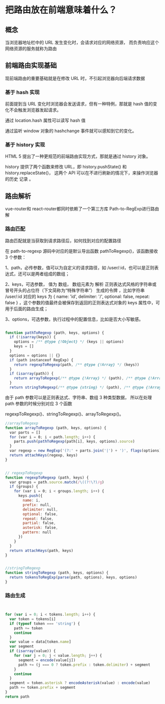 # 把路由放在前端意味着什么？


## 概念


当浏览器地址栏中的 URL 发生变化时，会请求对应的网络资源，
而负责响应这个网络资源的服务就称为路由




## 前端路由实现基础

现前端路由的重要基础就是在修改 URL 时，不引起浏览器向后端请求数据



### 基于 hash 实现


前面提到当 URL 变化时浏览器会发送请求，但有一种特例，那就是 hash 值的变化不会触发浏览器发起请求。


通过 location.hash 属性可以读写 hash 值

通过监听 window 对象的 hashchange 事件就可以感知到它的变化。




### 基于 history 实现

HTML 5 提出了一种更规范的前端路由实现方式，那就是通过 history 对象。


history 提供了两个函数来修改 URL，即 history.pushState() 和 history.replaceState()，
这两个 API 可以在不进行刷新的情况下，来操作浏览器的历史 记录 。



## 路由解析


 vue-router和 react-router都同时依赖了一个第三方库 Path-to-RegExp进行路由解



### 路由匹配

路由匹配就是当获取到请求路径后，如何找到对应的配置路径


在 path-to-regexp 源码中对应的是默认导出函数 pathToRegexp()，该函数接收 3 个参数：



1、path，必传参数，值可以为自定义的请求路径，如 /user/:id，也可以是正则表达式，还可以是两者组成的数组；

2、keys，可选参数， 值为 数组， 数组元素为 解析 正则表达式风格的字符串或冒号开头的占位符（下文简称为“特殊字符串”） 生成的令牌 ，比如字符串 /user/:id 对应的 keys 为 { name: 'id', delimiter: '/', optional: false, repeat: false } ，这个参数的值最终会被保存到返回的正则表达式对象的 keys 属性中，可用于后面的路由生成；

3、options，可选参数，执行过程中的配置信息，比如是否大小写敏感。



```js

function pathToRegexp (path, keys, options) { 
  if (!isarray(keys)) { 
    options = /** @type {!Object} */ (keys || options) 
    keys = [] 
  } 
  options = options || {} 
  if (path instanceof RegExp) { 
    return regexpToRegexp(path, /** @type {!Array} */ (keys)) 
  } 
  if (isarray(path)) { 
    return arrayToRegexp(/** @type {!Array} */ (path), /** @type {!Array} */ (keys), options) 
  } 
  return stringToRegexp(/** @type {string} */ (path), /** @type {!Array} */ (keys), options) 

```


由于 path 参数可以是正则表达式、字符串、数组 3 种类型数据，
所以在处理 path 参数的时候分别对应 3 个函数 

regexpToRegexp()、stringToRegexp()、arrayToRegexp()。


```js
//arrayToRegexp
function arrayToRegexp (path, keys, options) { 
  var parts = [] 
  for (var i = 0; i < path.length; i++) { 
    parts.push(pathToRegexp(path[i], keys, options).source) 
  } 
  var regexp = new RegExp('(?:' + parts.join('|') + ')', flags(options)) 
  return attachKeys(regexp, keys) 
} 

```


```js

// regexpToRegexp
function regexpToRegexp (path, keys) { 
  var groups = path.source.match(/\((?!\?)/g) 
  if (groups) { 
    for (var i = 0; i < groups.length; i++) { 
      keys.push({ 
        name: i, 
        prefix: null, 
        delimiter: null, 
        optional: false, 
        repeat: false, 
        partial: false, 
        asterisk: false, 
        pattern: null 
      }) 
    } 
  } 
  return attachKeys(path, keys) 
} 

```



```js

//stringToRegexp
function stringToRegexp (path, keys, options) { 
  return tokensToRegExp(parse(path, options), keys, options) 
} 


```



### 路由生成


```js


for (var i = 0; i < tokens.length; i++) { 
  var token = tokens[i] 
  if (typeof token === 'string') { 
    path += token 
    continue 
  } 
  var value = data[token.name] 
  var segment 
  if (isarray(value)) { 
    for (var j = 0; j < value.length; j++) { 
      segment = encode(value[j]) 
      path += (j === 0 ? token.prefix : token.delimiter) + segment 
    } 
    continue 
  } 
  segment = token.asterisk ? encodeAsterisk(value) : encode(value) 
  path += token.prefix + segment 
} 
return path 

```